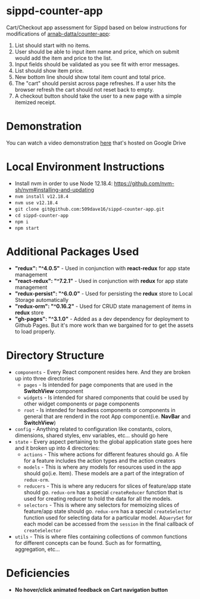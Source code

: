 # sippd-counter-app
Cart/Checkout app assessment for Sippd based on below instructions for modifications of [arnab-datta/counter-app](https://github.com/arnab-datta/counter-app):
1. List should start with no items.
2. User should be able to input item name and price, which on submit would add the item and price to the list.
3. Input fields should be validated as you see fit with error messages.
4. List should show item price.
5. New bottom line should show total item count and total price.
6. The "cart" should persist across page refreshes. If a user hits the browser refresh the cart should not reset back to empty.
7. A checkout button should take the user to a new page with a simple itemized receipt.
# Demonstration
You can watch a video demonstration [here](https://drive.google.com/file/d/1kprUVPpNSNtbnXBwZxf5rR29t26ti6nd/view?usp=sharing) that's hosted on Google Drive

# Local Environment Instructions
- Install nvm in order to use Node 12.18.4: https://github.com/nvm-sh/nvm#installing-and-updating
- `nvm install v12.18.4`
- `nvm use v12.18.4`
- `git clone git@github.com:509dave16/sippd-counter-app.git`
- `cd sippd-counter-app`
- `npm i`
- `npm start`

# Additional Packages Used
- **"redux": "^4.0.5"** - Used in conjunction with **react-redux** for app state management
- **"react-redux": "^7.2.1"** - Used in conjunction with **redux** for app state management
- **"redux-persist": "^6.0.0"** - Used for persisting the **redux** store to Local Storage automatically
- **"redux-orm": "^0.16.2"** - Used for CRUD state management of items in **redux** store
- **"gh-pages": "^3.1.0"** - Added as a dev dependency for deployment to Github Pages. But it's more work than we bargained for to get the assets to load properly.


# Directory Structure
- `components` - Every React component resides here. And they are broken up into three directories
  - `pages` - Is intended for page components that are used in the **SwitchView** component
  - `widgets` - Is intended for shared components that could be used by other widget components or page components
  - `root` - Is intended for headless components or components in general that are renderd in the root App component(i.e. **NavBar** and **SwitchView**)
- `config` - Anything related to configuration like constants, colors, dimensions, shared styles, env variables, etc... should go here
- `state` - Every aspect pertaining to the global application state goes here and it broken up into 4 directories:
  - `actions` - This where actions for different features should go. A file for a feature includes the action types and the action creators
  - `models` - This is where any models for resources used in the app should go(i.e. Item). These models are a part of the integration of `redux-orm`.
  - `reducers` - This is where any reducers for slices of feature/app state should go. `redux-orm` has a special `createReducer` function that is used for creating reducer to hold the data for all the models.
  - `selectors` - This is where any selectors for memoizing slices of feature/app state should go. `redux-orm` has a special `createSelector` function used for selecting data for a particular model. A`QuerySet` for each model can be accessed from the `session` in the final callback of `createSelector`
- `utils` - This is where files containing collections of common functions for different concepts can be found. Such as for formatting, aggregation, etc...
    
# Deficiencies
- **No hover/click animated feedback on Cart navigation button**


